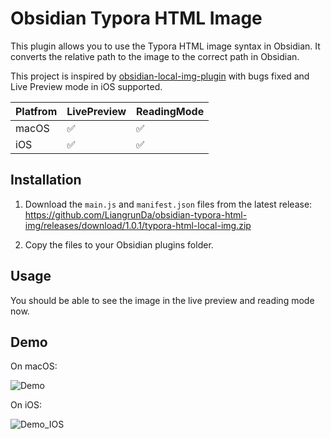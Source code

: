 # Obsidian Typora HTML Image 

This plugin allows you to use the Typora HTML image syntax in Obsidian. It converts the relative path to the image to the correct path in Obsidian.

This project is inspired by [obsidian-local-img-plugin](https://github.com/talengu/obsidian-local-img-plugin/tree/master) with bugs fixed and Live Preview mode in iOS supported.

| Platfrom | LivePreview | ReadingMode |
|----------| ----------- | --------- |
| macOS    |  ✅           | ✅         |
| iOS      | ✅           | ✅         |


## Installation

1. Download the `main.js` and `manifest.json` files from the latest release: https://github.com/LiangrunDa/obsidian-typora-html-img/releases/download/1.0.1/typora-html-local-img.zip

2. Copy the files to your Obsidian plugins folder. 

## Usage

You should be able to see the image in the live preview and reading mode now.

## Demo

On macOS:

![Demo](./demo.gif)

On iOS:

![Demo_IOS](./demo_ios.gif)
